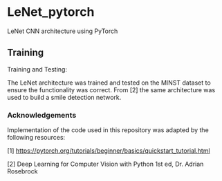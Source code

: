 # LeNet_pytorch
LeNet CNN architecture using PyTorch 

## Training 
Training and Testing:

The LeNet architecture was trained and tested on the MINST dataset to ensure the functionality was correct. From [2] the same architecture was used to build a smile detection network. 

### Acknowledgements
Implementation of the code used in this repository was adapted by the following resources:
 
[1] https://pytorch.org/tutorials/beginner/basics/quickstart_tutorial.html

[2] Deep Learning for Computer Vision with Python 1st ed, Dr. Adrian Rosebrock
